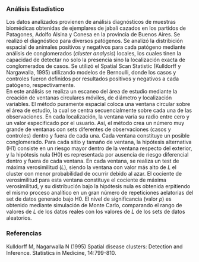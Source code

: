 ### Análisis Estadístico
Los datos analizados provienen de análisis diagnósticos de muestras biomédicas obtenidas de ejemplares de jabalí cazados en los partidos de Patagones, Adolfo Alsina y Conesa en la provincia de Buenos Aires. Se realizó el diagnóstico para diversos patógenos.
Se analizó la distribición espacial de animales positivos y negativos para cada patógeno mediante análisis de conglomerados (*cluster analysis*) locales, los cuales tinen la capacidad de detectar no solo la presencia sino la localización exacta de conglomerados de casos. 
Se utilizó el Spatial Scan Statistic (Kulldorff y Nargawalla, 1995) utilizando modelos de Bernoulli, donde los casos y controles fueron definidos por resultados positivos y negativos a cada patógeno, respectivamente.   
En este análisis se realiza un escaneo del área de estudio mediante la creación de ventanas circulares móviles, de diámetro y localización variables. 
El método puramente espacial coloca una ventana circular sobre el área de estudio, la cual se centra secuencialmente sobre cada una de las observaciones. En cada localización, la ventana varía su radio entre cero y un valor especificado por el usuario. Así, el método crea un número muy grande de ventanas con sets diferentes de observaciones (casos y controles) dentro y fuera de cada una.  Cada ventana constituye un posible conglomerado. 
Para cada sitio y tamaño de ventana, la hipótesis alternativa (H1) consiste en un riesgo mayor dentro de la ventana respecto del exterior, y la hipótesis nula (H0) es representada por ausencia de riesgo diferencial dentro y fuera de cada ventana. En cada ventana, se realiza un test de máxima verosimilitud (*L*), siendo la ventana con valor más alto de *L* el cluster con menor probabilidad de ocurrir debido al azar. El cociente de verosimilitud para esta ventana constituye el cociente de máxima verosimilitud, y su distribución bajo la hipótesis nula es obtenida erpitiendo el mismo proceso analítico en un gran número de repeticiones aelatorias del set de datos generado bajo H0. El nivel de significancia (valor *p*) es obtenido mediante simulación de Monte Carlo, comparando el rango de valores de *L*  de los datos reales con los valores de *L* de los sets de datos aleatorios. 

### Referencias

Kulldorff M, Nagarwalla N (1995) Spatial disease clusters: Detection and Inference. Statistics in Medicine, 14:799-810.